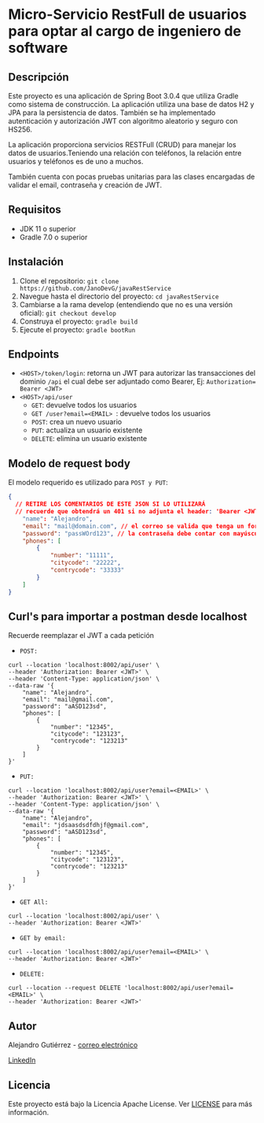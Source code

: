 # Micro-Servicio RestFull de usuarios para optar al cargo de ingeniero de software

## Descripción
Este proyecto es una aplicación de Spring Boot 3.0.4 que utiliza Gradle como sistema de construcción. La aplicación utiliza una base de datos H2 y JPA para la persistencia de datos. También se ha implementado autenticación y autorización JWT con algoritmo aleatorio y seguro con HS256.

La aplicación proporciona servicios RESTFull (CRUD) para manejar los datos de usuarios.Teniendo una relación con teléfonos, la relación entre usuarios y teléfonos es de uno a muchos.

También cuenta con pocas pruebas unitarias para las clases encargadas de validar el email, contraseña y creación de JWT.

## Requisitos
- JDK 11 o superior
- Gradle 7.0 o superior

## Instalación
1. Clone el repositorio: `git clone https://github.com/JanoDevG/javaRestService`
2. Navegue hasta el directorio del proyecto: `cd javaRestService`
3. Cambiarse a la rama develop (entendiendo que no es una versión oficial): `git checkout develop`
4. Construya el proyecto: `gradle build`
5. Ejecute el proyecto: `gradle bootRun`

## Endpoints
- `<HOST>/token/login`: retorna un JWT para autorizar las transacciones del dominio `/api` el cual debe ser adjuntado como Bearer, Ej: `Authorization= Bearer <JWT>`
- `<HOST>/api/user`
    - `GET`: devuelve todos los usuarios
    - `GET /user?email=<EMAIL> `: devuelve todos los usuarios
    - `POST`: crea un nuevo usuario
    - `PUT`: actualiza un usuario existente
    - `DELETE`: elimina un usuario existente
## Modelo de request body

El modelo requerido es utilizado para `POST y PUT`:
```json
{
  // RETIRE LOS COMENTARIOS DE ESTE JSON SI LO UTILIZARÁ
  // recuerde que obtendrá un 401 si no adjunta el header: 'Bearer <JWT>' en los headers de cuaqluier petición hacia /api/user.
    "name": "Alejandro",
    "email": "mail@domain.com", // el correo se valida que tenga un formato válido
    "password": "passWOrd123", // la contraseña debe contar con mayúsculas, minúsculas y dos números como mínimo para permitir crearla
    "phones": [
        {
            "number": "11111",
            "citycode": "22222",
            "contrycode": "33333"
        }
    ]
}
```

## Curl's para importar a postman desde localhost

Recuerde reemplazar el JWT a cada petición


- `POST:`
```
curl --location 'localhost:8002/api/user' \
--header 'Authorization: Bearer <JWT>' \
--header 'Content-Type: application/json' \
--data-raw '{
    "name": "Alejandro",
    "email": "mail@gmail.com",
    "password": "aASD123sd",
    "phones": [
        {
            "number": "12345",
            "citycode": "123123",
            "contrycode": "123213"
        }
    ]
}'
```
- `PUT:`
```
curl --location 'localhost:8002/api/user?email=<EMAIL>' \
--header 'Authorization: Bearer <JWT>' \
--header 'Content-Type: application/json' \
--data-raw '{
    "name": "Alejandro",
    "email": "jdsaasdsdfdhjf@gmail.com",
    "password": "aASD123sd",
    "phones": [
        {
            "number": "12345",
            "citycode": "123123",
            "contrycode": "123213"
        }
    ]
}'
```
- `GET All:`
```
curl --location 'localhost:8002/api/user' \
--header 'Authorization: Bearer <JWT>'
```
- `GET by email:`
```
curl --location 'localhost:8002/api/user?email=<EMAIL>' \
--header 'Authorization: Bearer <JWT>'
```
- `DELETE:`
```
curl --location --request DELETE 'localhost:8002/api/user?email=<EMAIL>' \
--header 'Authorization: Bearer <JWT>'
```

## Autor
Alejandro Gutiérrez - [correo electrónico](janodevg@outlook.cl)

[LinkedIn](https://www.linkedin.com/in/janodevg/)

## Licencia
Este proyecto está bajo la Licencia Apache License. Ver [LICENSE](LICENSE) para más información.